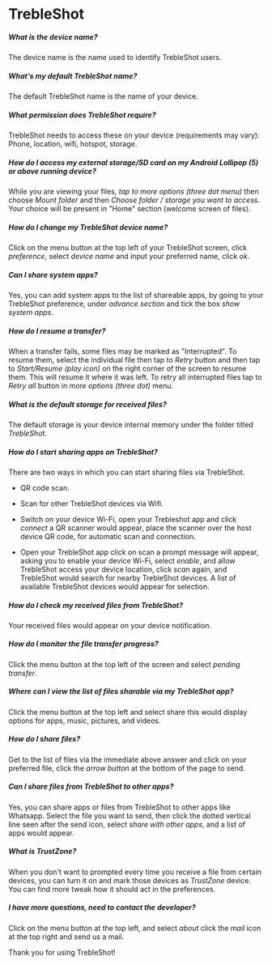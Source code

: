 # TrebleShot

##### What is the device name?

The device name is the name used to identify TrebleShot users.

##### What's my default TrebleShot name?

The default TrebleShot name is the name of your device.

##### What permission does TrebleShot require?

TrebleShot needs to access these on your device (requirements may vary):
Phone, location, wifi, hotspot, storage.

##### How do I access my external storage/SD card on my Android Lollipop (5) or above running device?

While you are viewing your files, *tap to more options (three dot menu)* then choose *Mount folder* and then *Choose folder / storage you want to access*. Your choice will be present in "Home" section (welcome screen of files).

##### How do I change my TrebleShot device name?
Click on the menu button at the top left of your TrebleShot screen, click *preference*, select *device name* and input your preferred name, click *ok*.

##### Can I share system apps?

Yes, you can add system apps to the list of shareable apps, by going to your TrebleShot preference, under *advance section* and tick the box *show system apps*.

##### How do I resume a transfer?

When a transfer fails, some files may be marked as "Interrupted". To resume them, select the individual file
then tap to *Retry*  button and then tap to *Start/Resume (play icon)* on the right corner of the screen
to resume them. This will resume it where it was left. To retry all interrupted files tap to *Retry all*
button in *more options (three dot)* menu.

##### What is the default storage for received files?

The default storage is your device internal memory under the folder titled *TrebleShot*.

##### How do I start sharing apps on TrebleShot?

There are two ways in which you can start sharing files via TrebleShot.
* QR code scan.
* Scan for other TrebleShot devices via Wifi.

* Switch on your device Wi-Fi, open your Trebleshot app and click *connect* a QR scanner would appear, place the scanner over the host device QR code, for automatic scan and connection.

* Open your TrebleShot app click on scan a prompt message will appear, asking you to enable your device Wi-Fi, select *enable*,  and allow TrebleShot access your device location, click *scan* again, and TrebleShot would search for nearby TrebleShot devices.
A list of available TrebleShot devices would appear for selection.

##### How do I check my received files from TrebleShot?

Your received files would appear on your device notification.

##### How do I monitor the file transfer progress?

Click the menu button at the top left of the screen and select *pending transfer*.

##### Where can I view the list of files sharable via my TrebleShot app?

Click the menu button at the top left and select share this would display options for apps, music, pictures, and videos.

##### How do I share files?
Get to the list of files via the immediate above answer and click on your preferred file, click the *arrow button* at the bottom of the page to send.

##### Can I share files from TrebleShot to other apps?

Yes, you can share apps or files from TrebleShot to other apps like Whatsapp.
Select the file you want to send, then click the dotted vertical line seen after the send icon, select *share with other apps*, and a list of apps would appear.

##### What is TrustZone?

When you don't want to prompted every time you receive a file from certain devices,
you can turn it on and mark those devices as *TrustZone* device. You can find more
tweak how it should act in the preferences.

##### I have more questions, need to contact the developer?
Click on the menu button at the top left, and select *about* click the *mail* icon at the top right and send us a mail.

Thank you for using TrebleShot!
